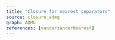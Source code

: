 ```yaml
---
title: "Closure for nearest separators"
source: closure_admg
graph: ADMG
references: [vanderzanderNearest]
---
```


